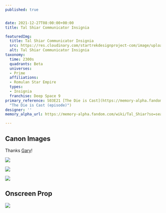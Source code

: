 ```yaml
---
published: true


date: 2021-12-27T08:00:00+00:00
title: Tal Shiar Communicator Insignia

featuredImg:
  title: Tal Shiar Communicator Insignia
  src: https://res.cloudinary.com/startrekdesignproject-com/image/upload/v1640649964/Tal-Shiar-Comm-Badge.png
  alt: Tal Shiar Communicator Insignia
taxonomy:
  time: 2300s
  quadrants: Beta
  universes:
  - Prime
  affiliations:
  - Romulan Star Empire
  types:
  - Insignia
  franchise: Deep Space 9
primary_reference: S03E21 [The Die is Cast](https://memory-alpha.fandom.com/wiki/The_Die_is_Cast_(episode)
  "The Die is Cast (episode)")
designer: ''
memory_alpha_url: https://memory-alpha.fandom.com/wiki/Tal_Shiar?so=search

---
```

## Canon Images

Thanks [Gary](http://gazomg-trek-art.blogspot.com/search/label/LOGO%27S%201)!

![](https://res.cloudinary.com/startrekdesignproject-com/image/upload/v1640649964/Tal-Shiar-Comm-Badge_DS9-Die-Is-Cast-2.jpg)

![](https://res.cloudinary.com/startrekdesignproject-com/image/upload/v1640649964/Tal-Shiar-Comm-Badge_DS9-Die-Is-Cast-3.jpg)

![](https://res.cloudinary.com/startrekdesignproject-com/image/upload/v1640649964/Tal-Shiar-Comm-Badge_DS9-Die-Is-Cast-1.jpg)

## Onscreen Prop

![](https://res.cloudinary.com/startrekdesignproject-com/image/upload/v1640649964/Tal-Shiar-Comm-Badge_Prop.jpg)